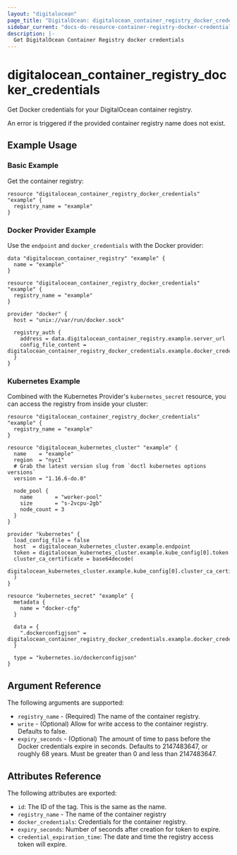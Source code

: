 ```yaml
---
layout: "digitalocean"
page_title: "DigitalOcean: digitalocean_container_registry_docker_credentials"
sidebar_current: "docs-do-resource-container-registry-docker-credentials"
description: |-
  Get DigitalOcean Container Registry docker credentials
---
```


# digitalocean_container_registry_docker_credentials

Get Docker credentials for your DigitalOcean container registry.

An error is triggered if the provided container registry name does not exist.

## Example Usage

### Basic Example

Get the container registry:

```hcl
resource "digitalocean_container_registry_docker_credentials" "example" {
  registry_name = "example"
}
```

### Docker Provider Example

Use the `endpoint` and `docker_credentials` with the Docker provider:

```hcl
data "digitalocean_container_registry" "example" {
  name = "example"
}

resource "digitalocean_container_registry_docker_credentials" "example" {
  registry_name = "example"
}

provider "docker" {
  host = "unix://var/run/docker.sock"

  registry_auth {
    address = data.digitalocean_container_registry.example.server_url
    config_file_content = digitalocean_container_registry_docker_credentials.example.docker_credentials
  }
}
```

### Kubernetes Example

Combined with the Kubernetes Provider's `kubernetes_secret` resource, you can 
access the registry from inside your cluster:

```
resource "digitalocean_container_registry_docker_credentials" "example" {
  registry_name = "example"
}

resource "digitalocean_kubernetes_cluster" "example" {
  name    = "example"
  region  = "nyc1"
  # Grab the latest version slug from `doctl kubernetes options versions`
  version = "1.16.6-do.0"

  node_pool {
    name       = "worker-pool"
    size       = "s-2vcpu-2gb"
    node_count = 3
  }
}

provider "kubernetes" {
  load_config_file = false
  host  = digitalocean_kubernetes_cluster.example.endpoint
  token = digitalocean_kubernetes_cluster.example.kube_config[0].token
  cluster_ca_certificate = base64decode(
    digitalocean_kubernetes_cluster.example.kube_config[0].cluster_ca_certificate
  )
}

resource "kubernetes_secret" "example" {
  metadata {
    name = "docker-cfg"
  }

  data = {
    ".dockerconfigjson" = digitalocean_container_registry_docker_credentials.example.docker_credentials
  }

  type = "kubernetes.io/dockerconfigjson"
}
```

## Argument Reference

The following arguments are supported:

* `registry_name` - (Required) The name of the container registry.
* `write` - (Optional) Allow for write access to the container registry. Defaults to false.
* `expiry_seconds` - (Optional) The amount of time to pass before the Docker credentials expire in seconds. Defaults to 2147483647, or roughly 68 years. Must be greater than 0 and less than 2147483647.

## Attributes Reference

The following attributes are exported:

* `id`: The ID of the tag. This is the same as the name.
* `registry_name` - The name of the container registry
* `docker_credentials`: Credentials for the container registry.
* `expiry_seconds`: Number of seconds after creation for token to expire.
* `credential_expiration_time`: The date and time the registry access token will expire.
